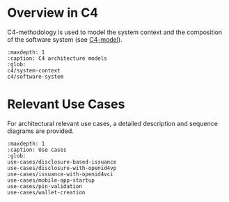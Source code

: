 # Overview in C4

C4-methodology is used to model the system context and the composition of the software system (see [C4-model](https://www.c4model.com)).

```{toctree}
:maxdepth: 1
:caption: C4 architecture models
:glob:
c4/system-context
c4/software-system
```

# Relevant Use Cases

For architectural relevant use cases, a detailed description and sequence diagrams are provided. 

```{toctree}
:maxdepth: 1
:caption: Use cases
:glob:
use-cases/disclosure-based-issuance
use-cases/disclosure-with-openid4vp
use-cases/issuance-with-openid4vci
use-cases/mobile-app-startup
use-cases/pin-validation
use-cases/wallet-creation
```
